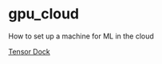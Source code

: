 # gpu_cloud
How to set up a machine for ML in the cloud

[Tensor Dock](https://www.tensordock.com/)
